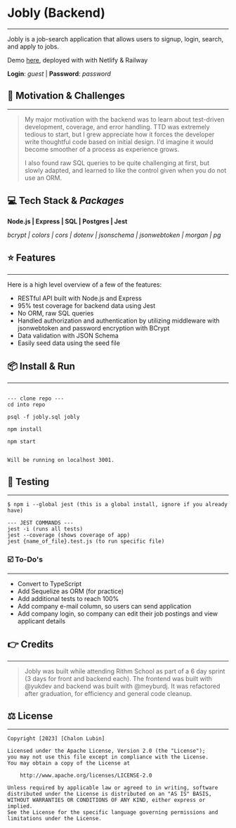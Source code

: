 # Jobly (Backend)

---

Jobly is a job-search application that allows users to signup, login, search, and apply to jobs.

 Demo [here](https://jobly-cl.netlify.app/), deployed with with Netlify & Railway

 **Login**: *guest* | **Password**: *password*

##  🧐  Motivation & Challenges

---

> My major motivation with the backend was to learn about test-driven development, coverage, and error handling. TTD was extremely tedious to start, but I grew appreciate how it forces the developer write thoughtful code based on initial design. I'd imagine it would become smoother of a process as experience grows.
>
> I also found raw SQL queries to be quite challenging at first, but slowly adapted, and learned to like the control given when you do not use an ORM.

##  💻  **Tech Stack** & *Packages*

  **Node.js | Express | SQL | Postgres | Jest**

 *bcrypt | colors | cors | dotenv | jsonschema | jsonwebtoken | morgan | pg*

##  ⭐️  Features

---

Here is a high level overview of a few of the features:
- RESTful API built with Node.js and Express
- 95% test coverage for backend data using Jest
- No ORM, raw SQL queries
- Handled authorization and authentication by utilizing middleware with jsonwebtoken and password encryption with BCrypt
- Data validation with JSON Schema
- Easily seed data using the seed file

## 📦  Install & Run

---

``` shell

--- clone repo ---
cd into repo

psql -f jobly.sql jobly

npm install

npm start


Will be running on localhost 3001.

```

##  🧪  Testing

---

```shell
$ npm i --global jest (this is a global install, ignore if you already have)

--- JEST COMMANDS ---
jest -i (runs all tests)
jest --coverage (shows coverage of app)
jest {name_of_file}.test.js (to run specific file)

```

###  ☑️ To-Do's

---

- Convert to TypeScript
- Add Sequelize as ORM (for practice)
- Add additional tests to reach 100%
- Add company e-mail column, so users can send application
- Add company login, so company can edit their job postings and view applicant details

## 👉 Credits

---

>Jobly was built while attending Rithm School as part of a 6 day sprint (3 days for front and backend each). The frontend was built with @yukdev and backend was built with @meyburdj. It was refactored after graduation, for efficiency and general code cleanup.

## ⚖️ License

---

```
Copyright [2023] [Chalon Lubin]

Licensed under the Apache License, Version 2.0 (the "License");
you may not use this file except in compliance with the License.
You may obtain a copy of the License at

    http://www.apache.org/licenses/LICENSE-2.0

Unless required by applicable law or agreed to in writing, software
distributed under the License is distributed on an "AS IS" BASIS,
WITHOUT WARRANTIES OR CONDITIONS OF ANY KIND, either express or implied.
See the License for the specific language governing permissions and
limitations under the License.
```









